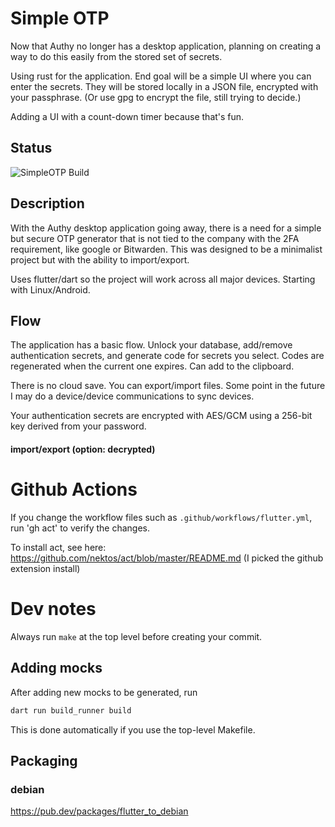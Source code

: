 # Simple OTP

Now that Authy no longer has a desktop application, planning on creating a way 
to do this easily from the stored set of secrets.

Using rust for the application. End goal will be a simple UI where you can 
enter the secrets. They will be stored locally in a JSON file, encrypted with 
your passphrase. (Or use gpg to encrypt the file, still trying to decide.)

Adding a UI with a count-down timer because that's fun.

## Status
![SimpleOTP Build](https://github.com/wolpert/simple_otp/actions/workflows/simple_otp_build.yml/badge.svg)

## Description

With the Authy desktop application going away, there is a need for a
simple but secure OTP generator that is not tied to the company with
the 2FA requirement, like google or Bitwarden. This was designed to be
a minimalist project but with the ability to import/export.

Uses flutter/dart so the project will work across all major devices.
Starting with Linux/Android.

## Flow

The application has a basic flow. Unlock your database, add/remove
authentication secrets, and generate code for secrets you
select. Codes are regenerated when the current one expires. Can add to
the clipboard.

There is no cloud save. You can export/import files. Some point in the
future I may do a device/device communications to sync devices.

Your authentication secrets are encrypted with AES/GCM using a 256-bit
key derived from your password.

#### import/export (option: decrypted)

# Github Actions

If you change the workflow files such as `.github/workflows/flutter.yml`, 
run 'gh act' to verify the changes. 

To install act, see here: https://github.com/nektos/act/blob/master/README.md (I picked the github extension install)

# Dev notes

Always run `make` at the top level before creating your commit.

## Adding mocks

After adding new mocks to be generated,
run

```bash
dart run build_runner build
```

This is done automatically if you use the top-level Makefile.

## Packaging

### debian

https://pub.dev/packages/flutter_to_debian
